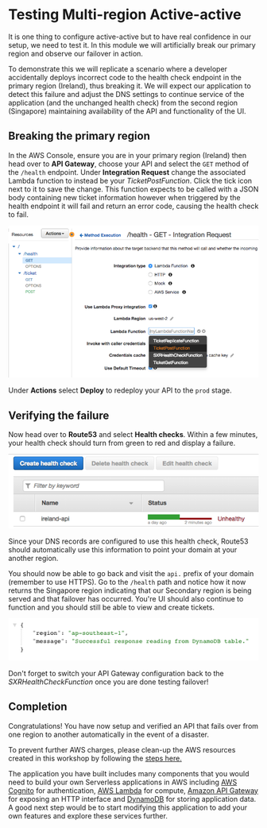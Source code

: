 # Testing Multi-region Active-active

It is one thing to configure active-active but to have real confidence in our
setup, we need to test it. In this module we will artificially break our
primary region and observe our failover in action.

To demonstrate this we will replicate a scenario where a developer
accidentally deploys incorrect code to the health check endpoint in the
primary region (Ireland), thus breaking it. We will expect our application to detect
this failure and adjust the DNS settings to continue service of the
application (and the unchanged health check) from the second region (Singapore)
maintaining availability of the API and functionality of the UI.

## Breaking the primary region

In the AWS Console, ensure you are in your primary region (Ireland) then head over to
**API Gateway**, choose your API and select the `GET` method of the `/health`
endpoint. Under **Integration Request** change the associated Lambda function
to instead be your *TicketPostFunction*. Click the tick icon next to it to save the
change. This function expects to be called with a JSON body containing new ticket information however when triggered by the health endpoint it will fail and return an error code, causing the health check to fail.

![Break api](images/break-api.png)

Under **Actions** select **Deploy** to redeploy your API to the `prod` stage.

## Verifying the failure

Now head over to **Route53** and select **Health checks**. Within a few
minutes, your health check should turn from green to red and display a
failure.

![Failed health check](images/failed-health.png)

Since your DNS records are configured to use this health check, Route53 should
automatically use this information to point your domain at your another
region.

You should now be able to go back and visit the `api.` prefix of your domain
(remember to use HTTPS). Go to the `/health` path and notice how it now
returns the Singapore region indicating that our Secondary region is being
served and that failover has occurred. You're UI should also continue to
function and you should still be able to view and create tickets.

![Failed over health check response](images/failed-over-response.png)

Don't forget to switch your API Gateway configuration back to the
*SXRHealthCheckFunction* once you are done testing failover!

## Completion

Congratulations! You have now setup and verified an API that fails over from
one region to another automatically in the event of a disaster.

To prevent further AWS charges, please clean-up the AWS resources created in this workshop by following the [steps here.](5_Cleanup/README.md)

The application you have built includes many components that you would need to
build your own Serverless applications in AWS including [AWS
Cognito](https://aws.amazon.com/cognito) for authentication, [AWS
Lambda](https://aws.amazon.com/lambda) for compute, [Amazon API
Gateway](https://aws.amazon.com/apigateway) for exposing an HTTP interface and
[DynamoDB](https://aws.amazon.com/dynamodb) for storing application data. A
good next step would be to start modifying this application to add your own
features and explore these services further.
